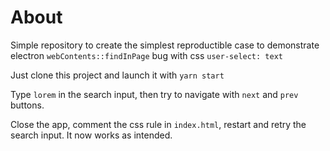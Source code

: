 # About

Simple repository to create the simplest reproductible case to demonstrate electron `webContents::findInPage` bug with css `user-select: text`

Just clone this project and launch it with `yarn start`

Type `lorem` in the search input, then try to navigate with `next` and `prev` buttons.

Close the app, comment the css rule in `index.html`, restart and retry the search input. It now works as intended.